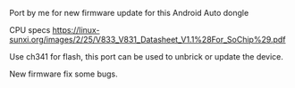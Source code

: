 Port by me for new firmware update for this Android Auto dongle


CPU specs 
https://linux-sunxi.org/images/2/25/V833_V831_Datasheet_V1.1%28For_SoChip%29.pdf


Use ch341 for flash, this port can be used to unbrick or update the device.

New firmware fix some bugs.

